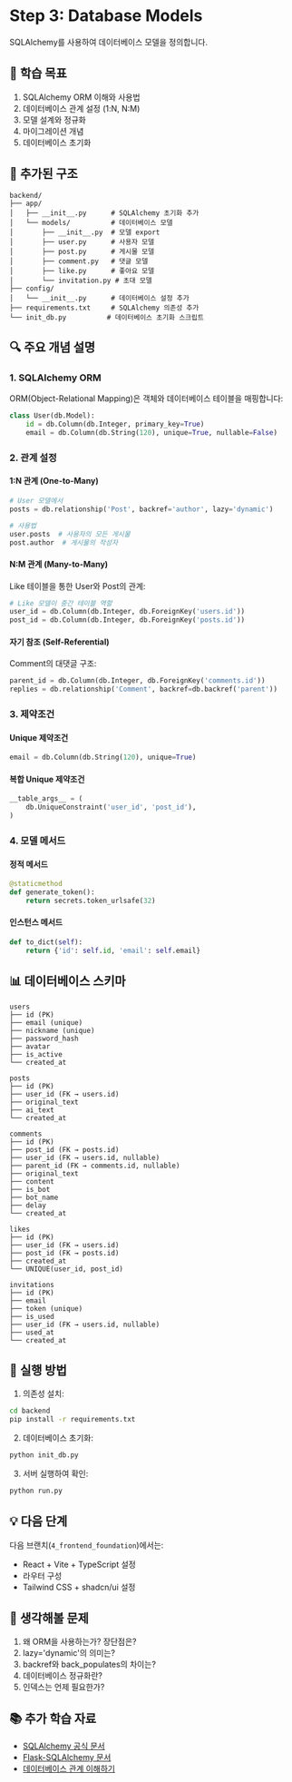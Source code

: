 # Step 3: Database Models

SQLAlchemy를 사용하여 데이터베이스 모델을 정의합니다.

## 🎯 학습 목표

1. SQLAlchemy ORM 이해와 사용법
2. 데이터베이스 관계 설정 (1:N, N:M)
3. 모델 설계와 정규화
4. 마이그레이션 개념
5. 데이터베이스 초기화

## 📁 추가된 구조

```
backend/
├── app/
│   ├── __init__.py      # SQLAlchemy 초기화 추가
│   └── models/          # 데이터베이스 모델
│       ├── __init__.py  # 모델 export
│       ├── user.py      # 사용자 모델
│       ├── post.py      # 게시물 모델
│       ├── comment.py   # 댓글 모델
│       ├── like.py      # 좋아요 모델
│       └── invitation.py # 초대 모델
├── config/
│   └── __init__.py      # 데이터베이스 설정 추가
├── requirements.txt     # SQLAlchemy 의존성 추가
└── init_db.py          # 데이터베이스 초기화 스크립트
```

## 🔍 주요 개념 설명

### 1. SQLAlchemy ORM

ORM(Object-Relational Mapping)은 객체와 데이터베이스 테이블을 매핑합니다:

```python
class User(db.Model):
    id = db.Column(db.Integer, primary_key=True)
    email = db.Column(db.String(120), unique=True, nullable=False)
```

### 2. 관계 설정

#### 1:N 관계 (One-to-Many)
```python
# User 모델에서
posts = db.relationship('Post', backref='author', lazy='dynamic')

# 사용법
user.posts  # 사용자의 모든 게시물
post.author  # 게시물의 작성자
```

#### N:M 관계 (Many-to-Many)
Like 테이블을 통한 User와 Post의 관계:
```python
# Like 모델이 중간 테이블 역할
user_id = db.Column(db.Integer, db.ForeignKey('users.id'))
post_id = db.Column(db.Integer, db.ForeignKey('posts.id'))
```

#### 자기 참조 (Self-Referential)
Comment의 대댓글 구조:
```python
parent_id = db.Column(db.Integer, db.ForeignKey('comments.id'))
replies = db.relationship('Comment', backref=db.backref('parent'))
```

### 3. 제약조건

#### Unique 제약조건
```python
email = db.Column(db.String(120), unique=True)
```

#### 복합 Unique 제약조건
```python
__table_args__ = (
    db.UniqueConstraint('user_id', 'post_id'),
)
```

### 4. 모델 메서드

#### 정적 메서드
```python
@staticmethod
def generate_token():
    return secrets.token_urlsafe(32)
```

#### 인스턴스 메서드
```python
def to_dict(self):
    return {'id': self.id, 'email': self.email}
```

## 📊 데이터베이스 스키마

```
users
├── id (PK)
├── email (unique)
├── nickname (unique)
├── password_hash
├── avatar
├── is_active
└── created_at

posts
├── id (PK)
├── user_id (FK → users.id)
├── original_text
├── ai_text
└── created_at

comments
├── id (PK)
├── post_id (FK → posts.id)
├── user_id (FK → users.id, nullable)
├── parent_id (FK → comments.id, nullable)
├── original_text
├── content
├── is_bot
├── bot_name
├── delay
└── created_at

likes
├── id (PK)
├── user_id (FK → users.id)
├── post_id (FK → posts.id)
├── created_at
└── UNIQUE(user_id, post_id)

invitations
├── id (PK)
├── email
├── token (unique)
├── is_used
├── user_id (FK → users.id, nullable)
├── used_at
└── created_at
```

## 🚀 실행 방법

1. 의존성 설치:
```bash
cd backend
pip install -r requirements.txt
```

2. 데이터베이스 초기화:
```bash
python init_db.py
```

3. 서버 실행하여 확인:
```bash
python run.py
```

## 💡 다음 단계

다음 브랜치(`4_frontend_foundation`)에서는:
- React + Vite + TypeScript 설정
- 라우터 구성
- Tailwind CSS + shadcn/ui 설정

## 🤔 생각해볼 문제

1. 왜 ORM을 사용하는가? 장단점은?
2. lazy='dynamic'의 의미는?
3. backref와 back_populates의 차이는?
4. 데이터베이스 정규화란?
5. 인덱스는 언제 필요한가?

## 📚 추가 학습 자료

- [SQLAlchemy 공식 문서](https://docs.sqlalchemy.org/)
- [Flask-SQLAlchemy 문서](https://flask-sqlalchemy.palletsprojects.com/)
- [데이터베이스 관계 이해하기](https://docs.sqlalchemy.org/en/20/orm/relationships.html)